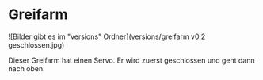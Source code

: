 Greifarm
========

![Bilder gibt es im "versions" Ordner](versions/greifarm v0.2 geschlossen.jpg)

Dieser Greifarm hat einen Servo. Er wird zuerst geschlossen und geht dann nach oben.